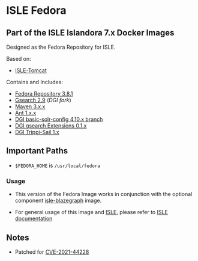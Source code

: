 # ISLE Fedora

## Part of the ISLE Islandora 7.x Docker Images
Designed as the Fedora Repository for ISLE.

Based on:  
* [ISLE-Tomcat](https://github.com/Islandora-Collaboration-Group/isle-tomcat)

Contains and Includes:
* [Fedora Repository 3.8.1](https://duraspace.org/fedora/)
* [Gsearch 2.9](https://github.com/discoverygarden/gsearch.git) (_DGI fork_)
* [Maven 3.x.x](https://maven.apache.org/)
* [Ant 1.x.x](https://ant.apache.org/)
* [DGI basic-solr-config 4.10.x branch](https://github.com/discoverygarden/basic-solr-config/tree/4.10.x)
* [DGI gsearch Extensions 0.1.x](https://github.com/discoverygarden/dgi_gsearch_extensions.git)
* [DGI Trippi-Sail 1.x](https://github.com/discoverygarden/trippi-sail)

## Important Paths
* `$FEDORA_HOME` is `/usr/local/fedora`

### Usage
- This version of the Fedora Image works in conjunction with the optional component [isle-blazegraph](https://github.com/Islandora-Collaboration-Group/isle-blazegraph) image.
* For general usage of this image and [ISLE](https://github.com/Islandora-Collaboration-Group/ISLE), please refer to [ISLE documentation](https://islandora-collaboration-group.github.io/ISLE/)

## Notes

* Patched for [CVE-2021-44228](https://logging.apache.org/log4j/2.x/security.html)